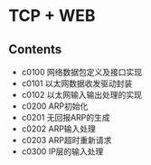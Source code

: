 # TCP + WEB

## Contents

- c0100 网络数据包定义及接口实现
- c0101 以太网数据收发驱动封装
- c0102 以太网输入输出处理的实现
- c0200 ARP初始化
- c0201 无回报ARP的生成
- c0202 ARP输入处理
- c0203 ARP超时重新请求
- c0300 IP层的输入处理


